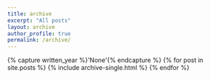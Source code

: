 ```yaml
---
title: archive
excerpt: "All posts"
layout: archive
author_profile: true
permalink: /archive/
---
```


{% capture written_year %}'None'{% endcapture %}
{% for post in site.posts %}
  {% include archive-single.html %}
{% endfor %}
